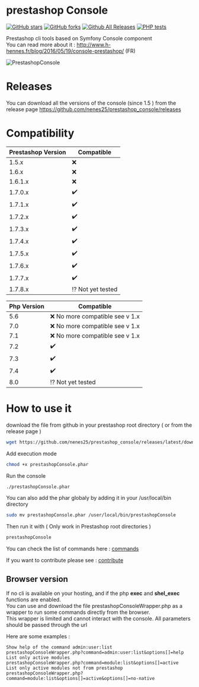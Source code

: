 # prestashop Console

[![GitHub stars](https://img.shields.io/github/stars/nenes25/prestashop_console)](https://github.com/nenes25/eicaptcha/stargazers) 
[![GitHub forks](https://img.shields.io/github/forks/nenes25/prestashop_console)](https://github.com/nenes25/eicaptcha/network) 
[![Github All Releases](https://img.shields.io/github/downloads/nenes25/prestashop_console/total.svg)]()
[![PHP tests](https://github.com/nenes25/prestashop_console/actions/workflows/php.yml/badge.svg)](https://github.com/nenes25/prestashop_console/actions/workflows/php.yml)

Prestashop cli tools based on Symfony Console component   
You can read more about it : http://www.h-hennes.fr/blog/2016/05/19/console-prestashop/ (FR)

![PrestashopConsole](console.png?raw=true "Prestashop console")

# Releases
You can download all the versions of the console (since 1.5 ) from the release page https://github.com/nenes25/prestashop_console/releases  

# Compatibility

| Prestashop Version | Compatible |
| ------------------ | -----------|
| 1.5.x | :x: |
| 1.6.x | :x: |
| 1.6.1.x | :x: |
| 1.7.0.x | :heavy_check_mark: |
| 1.7.1.x | :heavy_check_mark: |
| 1.7.2.x | :heavy_check_mark: |
| 1.7.3.x | :heavy_check_mark: |
| 1.7.4.x | :heavy_check_mark: |
| 1.7.5.x | :heavy_check_mark: |
| 1.7.6.x | :heavy_check_mark: |
| 1.7.7.x | :heavy_check_mark: |
| 1.7.8.x | :interrobang: Not yet tested |

| Php Version | Compatible |
| ------ | -----------|
| 5.6 | :x: No more compatible see v 1.x|
| 7.0 | :x: No more compatible see v 1.x |
| 7.1 | :x: No more compatible see v 1.x |
| 7.2 | :heavy_check_mark: |
| 7.3 | :heavy_check_mark: |
| 7.4 | :heavy_check_mark: |
| 8.0 | :interrobang: Not yet tested |

# How to use it

download the file from github in your prestashop root directory ( or from the release page )   
 ```bash
wget https://github.com/nenes25/prestashop_console/releases/latest/download/prestashopConsole.phar
 ```

Add execution mode  
  ```bash
chmod +x prestashopConsole.phar
 ```
 

Run the console  
 ```bash
./prestashopConsole.phar
 ```
 
 You can also add the phar globaly by adding it in your /usr/local/bin directory
  ```bash
sudo mv prestashopConsole.phar /user/local/bin/prestashopConsole
 ```
 
 Then run it with ( Only work in Prestashop root directories )
  ```bash
prestashopConsole
 ```

You can check the list of commands here : [commands](COMMANDS.md)  

If you want to contribute please see : [contribute](CONTRIBUTE.md)

Browser version
---

If no cli is available on your hosting, and if the php **exec** and **shel_exec** functions are enabled.  
You can use and download the file prestashopConsoleWrapper.php as a wrapper to run some commands directly from the browser.  
This wrapper is limited and cannot interact with the console.
All parameters should be passed through the url

Here are some examples :
```
Show help of the command admin:user:list
prestashopConsoleWrapper.php?command=admin:user:list&options[]=help
List only active modules
prestashopConsoleWrapper.php?command=module:list&options[]=active
List only active modules not from prestashop
prestashopConsoleWrapper.php?command=module:list&options[]=active&options[]=no-native
```
